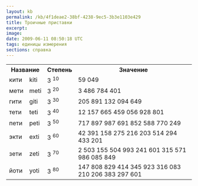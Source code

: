 ```yaml
---
layout: kb
permalink: /kb/4f1deae2-38bf-4238-9ec5-3b3e1103e429
title: Троичные приставки
excerpt:
image:
date: 2009-06-11 08:50:18 UTC
tags: единицы измерения
sections: справка
---
```


<table>
	<tr>
		<th colspan="2">Название </th>
		<th>Степень </th>
		<th>Значение </th>
	</tr>
	<tr>
		<td> кити </td>
		<td> kiti </td>
		<td> 3 <sup>10</sup> </td>
		<td> 59 049 </td>
	</tr>
	<tr>
		<td> мети </td>
		<td> meti </td>
		<td> 3 <sup>20</sup> </td>
		<td> 3 486 784 401 </td>
	</tr>
	<tr>
		<td> гити </td>
		<td> giti </td>
		<td> 3 <sup>30</sup> </td>
		<td> 205 891 132 094 649 </td>
	</tr>
	<tr>
		<td> тети </td>
		<td> teti </td>
		<td> 3 <sup>40</sup> </td>
		<td> 12 157 665 459 056 928 801 </td>
	</tr>
	<tr>
		<td> пети </td>
		<td> peti </td>
		<td> 3 <sup>50</sup> </td>
		<td> 717 897 987 691 852 588 770 249 </td>
	</tr>
	<tr>
		<td> экти </td>
		<td> exti </td>
		<td> 3 <sup>60</sup> </td>
		<td> 42 391 158 275 216 203 514 294 433 201 </td>
	</tr>
	<tr>
		<td> зети </td>
		<td> zeti </td>
		<td> 3 <sup>70</sup> </td>
		<td> 2 503 155 504 993 241 601 315 571 986 085 849 </td>
	</tr>
	<tr>
		<td> йоти </td>
		<td> yoti </td>
		<td> 3 <sup>80</sup> </td>
		<td> 147 808 829 414 345 923 316 083 210 206 383 297 601 </td>
	</tr>
</table>
